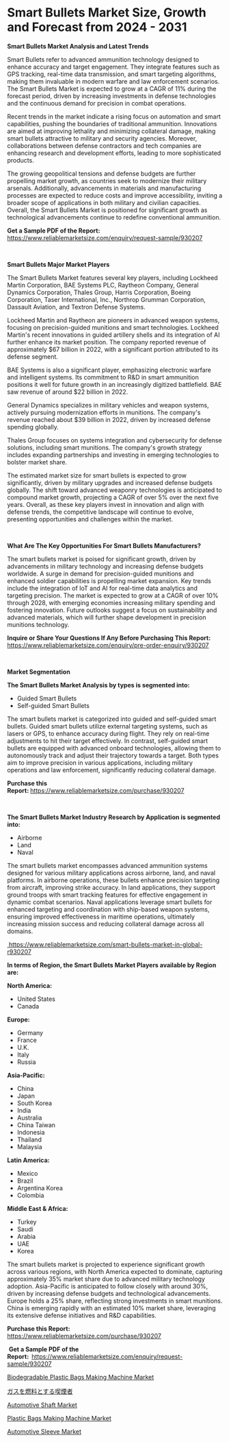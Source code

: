 <p><h1>Smart Bullets Market Size, Growth and Forecast from 2024 - 2031</h1></p><p><strong>Smart Bullets Market Analysis and Latest Trends</strong></p>
<p><p>Smart Bullets refer to advanced ammunition technology designed to enhance accuracy and target engagement. They integrate features such as GPS tracking, real-time data transmission, and smart targeting algorithms, making them invaluable in modern warfare and law enforcement scenarios. The Smart Bullets Market is expected to grow at a CAGR of 11% during the forecast period, driven by increasing investments in defense technologies and the continuous demand for precision in combat operations.</p><p>Recent trends in the market indicate a rising focus on automation and smart capabilities, pushing the boundaries of traditional ammunition. Innovations are aimed at improving lethality and minimizing collateral damage, making smart bullets attractive to military and security agencies. Moreover, collaborations between defense contractors and tech companies are enhancing research and development efforts, leading to more sophisticated products.</p><p>The growing geopolitical tensions and defense budgets are further propelling market growth, as countries seek to modernize their military arsenals. Additionally, advancements in materials and manufacturing processes are expected to reduce costs and improve accessibility, inviting a broader scope of applications in both military and civilian capacities. Overall, the Smart Bullets Market is positioned for significant growth as technological advancements continue to redefine conventional ammunition.</p></p>
<p><strong>Get a Sample PDF of the Report:&nbsp;</strong> <a href="https://www.reliablemarketsize.com/enquiry/request-sample/930207">https://www.reliablemarketsize.com/enquiry/request-sample/930207</a></p>
<p>&nbsp;</p>
<p><strong>Smart Bullets Major Market Players</strong></p>
<p><p>The Smart Bullets Market features several key players, including Lockheed Martin Corporation, BAE Systems PLC, Raytheon Company, General Dynamics Corporation, Thales Group, Harris Corporation, Boeing Corporation, Taser International, Inc., Northrop Grumman Corporation, Dassault Aviation, and Textron Defense Systems. </p><p>Lockheed Martin and Raytheon are pioneers in advanced weapon systems, focusing on precision-guided munitions and smart technologies. Lockheed Martin's recent innovations in guided artillery shells and its integration of AI further enhance its market position. The company reported revenue of approximately $67 billion in 2022, with a significant portion attributed to its defense segment.</p><p>BAE Systems is also a significant player, emphasizing electronic warfare and intelligent systems. Its commitment to R&D in smart ammunition positions it well for future growth in an increasingly digitized battlefield. BAE saw revenue of around $22 billion in 2022.</p><p>General Dynamics specializes in military vehicles and weapon systems, actively pursuing modernization efforts in munitions. The company's revenue reached about $39 billion in 2022, driven by increased defense spending globally.</p><p>Thales Group focuses on systems integration and cybersecurity for defense solutions, including smart munitions. The company's growth strategy includes expanding partnerships and investing in emerging technologies to bolster market share.</p><p>The estimated market size for smart bullets is expected to grow significantly, driven by military upgrades and increased defense budgets globally. The shift toward advanced weaponry technologies is anticipated to compound market growth, projecting a CAGR of over 5% over the next five years. Overall, as these key players invest in innovation and align with defense trends, the competitive landscape will continue to evolve, presenting opportunities and challenges within the market.</p></p>
<p>&nbsp;</p>
<p><strong>What Are The Key Opportunities For Smart Bullets Manufacturers?</strong></p>
<p><p>The smart bullets market is poised for significant growth, driven by advancements in military technology and increasing defense budgets worldwide. A surge in demand for precision-guided munitions and enhanced soldier capabilities is propelling market expansion. Key trends include the integration of IoT and AI for real-time data analytics and targeting precision. The market is expected to grow at a CAGR of over 10% through 2028, with emerging economies increasing military spending and fostering innovation. Future outlooks suggest a focus on sustainability and advanced materials, which will further shape development in precision munitions technology.</p></p>
<p><strong>Inquire or Share Your Questions If Any Before Purchasing This Report:</strong> <a href="https://www.reliablemarketsize.com/enquiry/pre-order-enquiry/930207">https://www.reliablemarketsize.com/enquiry/pre-order-enquiry/930207</a></p>
<p>&nbsp;</p>
<p><strong>Market Segmentation</strong></p>
<p><strong>The Smart Bullets Market Analysis by types is segmented into:</strong></p>
<p><ul><li>Guided Smart Bullets</li><li>Self-guided Smart Bullets</li></ul></p>
<p><p>The smart bullets market is categorized into guided and self-guided smart bullets. Guided smart bullets utilize external targeting systems, such as lasers or GPS, to enhance accuracy during flight. They rely on real-time adjustments to hit their target effectively. In contrast, self-guided smart bullets are equipped with advanced onboard technologies, allowing them to autonomously track and adjust their trajectory towards a target. Both types aim to improve precision in various applications, including military operations and law enforcement, significantly reducing collateral damage.</p></p>
<p><strong>Purchase this Report:&nbsp;</strong><a href="https://www.reliablemarketsize.com/purchase/930207">https://www.reliablemarketsize.com/purchase/930207</a></p>
<p>&nbsp;</p>
<p><strong>The Smart Bullets Market Industry Research by Application is segmented into:</strong></p>
<p><ul><li>Airborne</li><li>Land</li><li>Naval</li></ul></p>
<p><p>The smart bullets market encompasses advanced ammunition systems designed for various military applications across airborne, land, and naval platforms. In airborne operations, these bullets enhance precision targeting from aircraft, improving strike accuracy. In land applications, they support ground troops with smart tracking features for effective engagement in dynamic combat scenarios. Naval applications leverage smart bullets for enhanced targeting and coordination with ship-based weapon systems, ensuring improved effectiveness in maritime operations, ultimately increasing mission success and reducing collateral damage across all domains.</p></p>
<p><a href="https://www.reliablemarketsize.com/smart-bullets-market-in-global-r930207">&nbsp;https://www.reliablemarketsize.com/smart-bullets-market-in-global-r930207</a></p>
<p><strong>In terms of Region, the Smart Bullets Market Players available by Region are:</strong></p>
<p>
    <p> <strong> North America: </strong>
        <ul>
            <li>United States</li>
            <li>Canada</li>
        </ul>
        </p> 
    <p> <strong> Europe: </strong>
        <ul>
            <li>Germany</li>
            <li>France</li>
            <li>U.K.</li>
            <li>Italy</li>
            <li>Russia</li>
        </ul>
        </p> 
    <p> <strong> Asia-Pacific: </strong>
        <ul>
            <li>China</li>
            <li>Japan</li>
            <li>South Korea</li>
            <li>India</li>
            <li>Australia</li>
            <li>China Taiwan</li>
            <li>Indonesia</li>
            <li>Thailand</li>
            <li>Malaysia</li>
        </ul>
        </p> 
    <p> <strong> Latin America: </strong>
        <ul>
            <li>Mexico</li>
            <li>Brazil</li>
            <li>Argentina Korea</li>
            <li>Colombia</li>
        </ul>
        </p> 
    <p> <strong> Middle East & Africa: </strong>
        <ul>
            <li>Turkey</li>
            <li>Saudi</li>
            <li>Arabia</li>
            <li>UAE</li>
            <li>Korea</li>
        </ul>
    </p>
    </p>
<p><p>The smart bullets market is projected to experience significant growth across various regions, with North America expected to dominate, capturing approximately 35% market share due to advanced military technology adoption. Asia-Pacific is anticipated to follow closely with around 30%, driven by increasing defense budgets and technological advancements. Europe holds a 25% share, reflecting strong investments in smart munitions. China is emerging rapidly with an estimated 10% market share, leveraging its extensive defense initiatives and R&D capabilities.</p></p>
<p><strong>Purchase this Report: </strong><a href="https://www.reliablemarketsize.com/purchase/930207">https://www.reliablemarketsize.com/purchase/930207</a></p>
<p>&nbsp;<strong>Get a Sample PDF of the Report:&nbsp;&nbsp;</strong><a href="https://www.reliablemarketsize.com/enquiry/request-sample/930207">https://www.reliablemarketsize.com/enquiry/request-sample/930207</a></p>
<p><strong></strong></p>
<p><p><a href="https://medium.com/@parmer78465/the-global-market-overview-of-the-biodegradable-plastic-bags-making-machine-market-provides-a-19ef148a9e15">Biodegradable Plastic Bags Making Machine Market</a></p><p><a href="https://medium.com/@dfg5fff/gas-fueled-smoker-market-%E3%81%AF-%E3%82%B3%E3%82%B9%E3%83%88%E7%AE%A1%E7%90%86%E3%81%A8%E5%8A%B9%E7%8E%87%E5%90%91%E4%B8%8A%E3%82%92%E5%84%AA%E5%85%88%E3%81%97%E3%81%BE%E3%81%99-%E3%81%95%E3%82%89%E3%81%AB-%E5%A0%B1%E5%91%8A%E6%9B%B8%E3%81%AF%E5%B8%82%E5%A0%B4%E3%81%AE%E9%9C%80%E8%A6%81%E9%9D%A2%E3%81%A8%E4%BE%9B%E7%B5%A6%E9%9D%A2%E3%81%AE%E4%B8%A1%E6%96%B9%E3%82%92%E3%82%AB%E3%83%90%E3%83%BC%E3%81%97%E3%81%A6%E3%81%84%E3%81%BE%E3%81%99-gas-fueled-smoker-%E5%B8%82%E5%A0%B4%E3%81%AF-e5ba8f622420">ガスを燃料とする喫煙者</a></p><p><a href="https://www.linkedin.com/pulse/automotive-shaft-market-size-share-trends-analysis-report-wrkgc?trackingId=1zSelqOLTX2tjYiVue%2BjZw%3D%3D">Automotive Shaft Market</a></p><p><a href="https://medium.com/@parmer78465/global-plastic-bags-making-machine-market-opportunities-and-forecast-for-period-from-2024-to-2031-4cf286e2ac44">Plastic Bags Making Machine Market</a></p><p><a href="https://www.linkedin.com/pulse/automotive-sleeve-market-strategic-insights-product-np4gc?trackingId=1fi6H8FZQw%2BCSAqeFqy%2BsA%3D%3D">Automotive Sleeve Market</a></p></p>